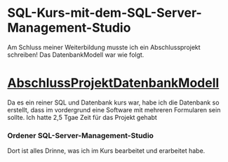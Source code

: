 # SQL-Kurs-mit-dem-SQL-Server-Management-Studio
Am Schluss meiner Weiterbildung musste ich ein Abschlussprojekt schreiben!
Das DatenbankModell war wie folgt.
# [AbschlussProjektDatenbankModell](https://user-images.githubusercontent.com/81367204/179191581-b47576a8-8101-44c3-aafd-c357c72f5111.JPG)
Da es ein reiner SQL und Datenbank kurs war, habe ich die Datenbank so erstellt, dass im vordergrund eine Software mit mehreren Formularen sein sollte.
Ich hatte 2,5 Tgae Zeit für das Projekt gehabt
### Ordener SQL-Server-Management-Studio
Dort ist alles Drinne, was ich im Kurs bearbeitet und erarbeitet habe.
